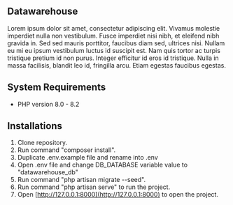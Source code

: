 ## Datawarehouse

Lorem ipsum dolor sit amet, consectetur adipiscing elit. Vivamus molestie imperdiet nulla non vestibulum. Fusce imperdiet nisi nibh, et eleifend nibh gravida in. Sed sed mauris porttitor, faucibus diam sed, ultrices nisi. Nullam eu mi eu ipsum vestibulum luctus id suscipit est. Nam quis tortor ac turpis tristique pretium id non purus. Integer efficitur id eros id tristique. Nulla in massa facilisis, blandit leo id, fringilla arcu. Etiam egestas faucibus egestas.

## System Requirements

-   PHP version 8.0 - 8.2

## Installations

1. Clone repository.
2. Run command "composer install".
3. Duplicate .env.example file and rename into .env
4. Open .env file and change DB_DATABASE variable value to "datawarehouse_db"
5. Run command "php artisan migrate --seed".
6. Run command "php artisan serve" to run the project.
7. Open [http://127.0.0.1:8000](http://127.0.0.1:8000) to open the project.
